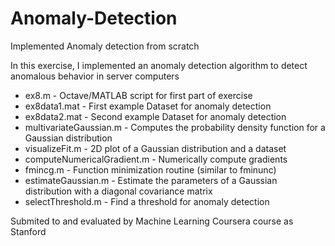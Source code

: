 # Anomaly-Detection
Implemented Anomaly detection from scratch

In this exercise, I implemented an anomaly detection algorithm to detect anomalous behavior in server computers

- ex8.m - Octave/MATLAB script for first part of exercise
- ex8data1.mat - First example Dataset for anomaly detection 
- ex8data2.mat - Second example Dataset for anomaly detection
- multivariateGaussian.m - Computes the probability density function for a Gaussian distribution
- visualizeFit.m - 2D plot of a Gaussian distribution and a dataset 
- computeNumericalGradient.m - Numerically compute gradients
- fmincg.m - Function minimization routine (similar to fminunc)  
- estimateGaussian.m - Estimate the parameters of a Gaussian distribution with a diagonal covariance matrix
- selectThreshold.m - Find a threshold for anomaly detection

Submited to and evaluated by Machine Learning Coursera course as Stanford
